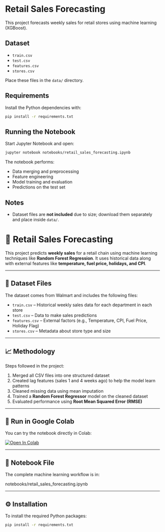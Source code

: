 # Retail Sales Forecasting

This project forecasts weekly sales for retail stores using machine learning (XGBoost).

## Dataset

- `train.csv`
- `test.csv`
- `features.csv`
- `stores.csv`

Place these files in the `data/` directory.

## Requirements

Install the Python dependencies with:

```bash
pip install -r requirements.txt
```

## Running the Notebook

Start Jupyter Notebook and open:

```bash
jupyter notebook notebooks/retail_sales_forecasting.ipynb
```

The notebook performs:
- Data merging and preprocessing
- Feature engineering
- Model training and evaluation
- Predictions on the test set

## Notes

- Dataset files are **not included** due to size; download them separately and place inside `data/`.


# 🛒 Retail Sales Forecasting

This project predicts **weekly sales** for a retail chain using machine learning techniques like **Random Forest Regression**. It uses historical data along with external features like **temperature, fuel price, holidays, and CPI**.

---

## 📁 Dataset Files

The dataset comes from Walmart and includes the following files:

- `train.csv` – Historical weekly sales data for each department in each store
- `test.csv` – Data to make sales predictions
- `features.csv` – External factors (e.g., Temperature, CPI, Fuel Price, Holiday Flag)
- `stores.csv` – Metadata about store type and size

---

## 📈 Methodology

Steps followed in the project:

1. Merged all CSV files into one structured dataset
2. Created lag features (sales 1 and 4 weeks ago) to help the model learn patterns
3. Cleaned missing data using mean imputation
4. Trained a **Random Forest Regressor** model on the cleaned dataset
5. Evaluated performance using **Root Mean Squared Error (RMSE)**

---

## 🚀 Run in Google Colab

You can try the notebook directly in Colab:

[![Open In Colab](https://colab.research.google.com/assets/colab-badge.svg)](https://colab.research.google.com/github/Sarthak451/Retail-sales-forecasting-/blob/main/notebooks/retail_sales_forecasting.ipynb)

---

## 🧪 Notebook File

The complete machine learning workflow is in:

notebooks/retail_sales_forecasting.ipynb


---

## ⚙️ Installation

To install the required Python packages:

```bash
pip install -r requirements.txt
